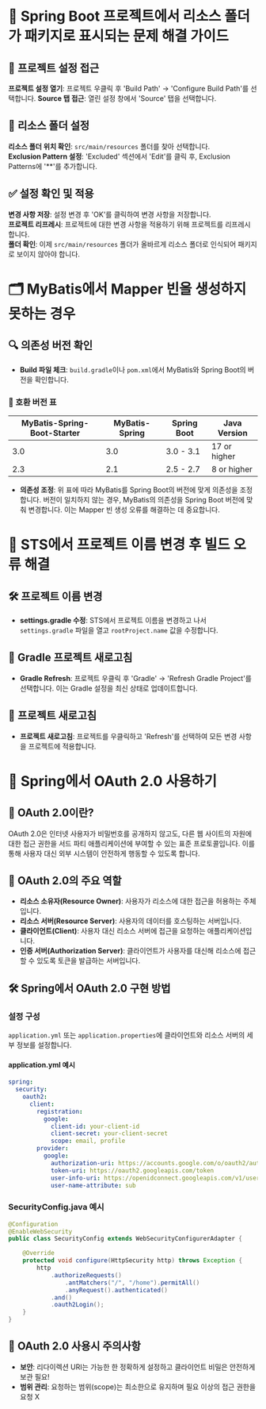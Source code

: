 # 🌱 Spring Boot 프로젝트에서 리소스 폴더가 패키지로 표시되는 문제 해결 가이드

## 📂 프로젝트 설정 접근
**프로젝트 설정 열기**: 프로젝트 우클릭 후 'Build Path' -> 'Configure Build Path'를 선택합니다.
**Source 탭 접근**: 열린 설정 창에서 'Source' 탭을 선택합니다.

## 📁 리소스 폴더 설정
**리소스 폴더 위치 확인**: `src/main/resources` 폴더를 찾아 선택합니다. <br>
**Exclusion Pattern 설정**: 'Excluded' 섹션에서 'Edit'를 클릭 후, Exclusion Patterns에 '**'를 추가합니다.

## ✅ 설정 확인 및 적용
**변경 사항 저장**: 설정 변경 후 'OK'를 클릭하여 변경 사항을 저장합니다. <br>
**프로젝트 리프레시**: 프로젝트에 대한 변경 사항을 적용하기 위해 프로젝트를 리프레시 합니다. <br>
**폴더 확인**: 이제 `src/main/resources` 폴더가 올바르게 리소스 폴더로 인식되어 패키지로 보이지 않아야 합니다.

# 🗂️ MyBatis에서 Mapper 빈을 생성하지 못하는 경우

## 🔍 의존성 버전 확인
- **Build 파일 체크**: `build.gradle`이나 `pom.xml`에서 MyBatis와 Spring Boot의 버전을 확인합니다.

### 📌 호환 버전 표
| MyBatis-Spring-Boot-Starter | MyBatis-Spring | Spring Boot | Java Version |
|-----------------------------|----------------|-------------|--------------|
| 3.0                         | 3.0            | 3.0 - 3.1   | 17 or higher |
| 2.3                         | 2.1            | 2.5 - 2.7   | 8 or higher  |

- **의존성 조정**: 위 표에 따라 MyBatis를 Spring Boot의 버전에 맞게 의존성을 조정합니다. 버전이 일치하지 않는 경우, MyBatis의 의존성을 Spring Boot 버전에 맞춰 변경합니다. 이는 Mapper 빈 생성 오류를 해결하는 데 중요합니다.

# 🔧 STS에서 프로젝트 이름 변경 후 빌드 오류 해결

## 🛠 프로젝트 이름 변경
- **settings.gradle 수정**: STS에서 프로젝트 이름을 변경하고 나서 `settings.gradle` 파일을 열고 `rootProject.name` 값을 수정합니다.
  
## 🔄 Gradle 프로젝트 새로고침
- **Gradle Refresh**: 프로젝트 우클릭 후 'Gradle' -> 'Refresh Gradle Project'를 선택합니다. 이는 Gradle 설정을 최신 상태로 업데이트합니다.

## 🔄 프로젝트 새로고침
- **프로젝트 새로고침**: 프로젝트를 우클릭하고 'Refresh'를 선택하여 모든 변경 사항을 프로젝트에 적용합니다.

# 🔐 Spring에서 OAuth 2.0 사용하기

## 📖 OAuth 2.0이란?
OAuth 2.0은 인터넷 사용자가 비밀번호를 공개하지 않고도, 다른 웹 사이트의 자원에 대한 접근 권한을 서드 파티 애플리케이션에 부여할 수 있는 표준 프로토콜입니다. 이를 통해 사용자 대신 외부 시스템이 안전하게 행동할 수 있도록 합니다.

## 🚀 OAuth 2.0의 주요 역할
- **리소스 소유자(Resource Owner)**: 사용자가 리소스에 대한 접근을 허용하는 주체입니다.
- **리소스 서버(Resource Server)**: 사용자의 데이터를 호스팅하는 서버입니다.
- **클라이언트(Client)**: 사용자 대신 리소스 서버에 접근을 요청하는 애플리케이션입니다.
- **인증 서버(Authorization Server)**: 클라이언트가 사용자를 대신해 리소스에 접근할 수 있도록 토큰을 발급하는 서버입니다.

## 🛠 Spring에서 OAuth 2.0 구현 방법
### 설정 구성
`application.yml` 또는 `application.properties`에 클라이언트와 리소스 서버의 세부 정보를 설정합니다.

#### application.yml 예시
```yaml
spring:
  security:
    oauth2:
      client:
        registration:
          google:
            client-id: your-client-id
            client-secret: your-client-secret
            scope: email, profile
        provider:
          google:
            authorization-uri: https://accounts.google.com/o/oauth2/auth
            token-uri: https://oauth2.googleapis.com/token
            user-info-uri: https://openidconnect.googleapis.com/v1/userinfo
            user-name-attribute: sub
```

### SecurityConfig.java 예시
```java
@Configuration
@EnableWebSecurity
public class SecurityConfig extends WebSecurityConfigurerAdapter {

    @Override
    protected void configure(HttpSecurity http) throws Exception {
        http
            .authorizeRequests()
                .antMatchers("/", "/home").permitAll()
                .anyRequest().authenticated()
            .and()
            .oauth2Login();
    }
}
```
## 📝 OAuth 2.0 사용시 주의사항
- **보안**: 리다이렉션 URI는 가능한 한 정확하게 설정하고 클라이언트 비밀은 안전하게 보관 필요!
- **범위 관리**: 요청하는 범위(scope)는 최소한으로 유지하며 필요 이상의 접근 권한을 요청 X
